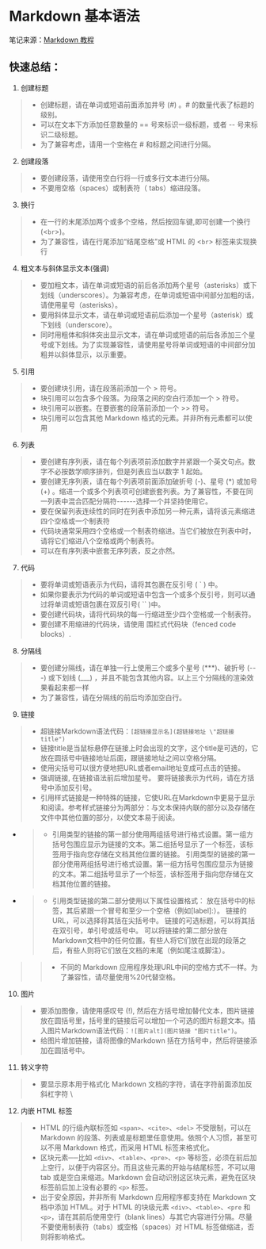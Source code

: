 # Markdown 基本语法

笔记来源：[Markdown 教程](https://markdown.com.cn/)

## 快速总结：
1. 创建标题
> - 创建标题，请在单词或短语前面添加井号 (#) 。# 的数量代表了标题的级别。
> - 可以在文本下方添加任意数量的 == 号来标识一级标题，或者 -- 号来标识二级标题。
> - 为了兼容考虑，请用一个空格在 # 和标题之间进行分隔。

2. 创建段落
> - 要创建段落，请使用空白行将一行或多行文本进行分隔。
> - 不要用空格（spaces）或制表符（ tabs）缩进段落。

3. 换行
> - 在一行的末尾添加两个或多个空格，然后按回车键,即可创建一个换行(<`br`>)。
> - 为了兼容性，请在行尾添加“结尾空格”或 HTML 的 <`br`> 标签来实现换行

4. 粗文本与斜体显示文本(强调)
> - 要加粗文本，请在单词或短语的前后各添加两个星号（asterisks）或下划线（underscores）。为兼容考虑，在单词或短语中间部分加粗的话，请使用星号（asterisks）。
> - 要用斜体显示文本，请在单词或短语前后添加一个星号（asterisk）或下划线（underscore）。
> - 同时用粗体和斜体突出显示文本，请在单词或短语的前后各添加三个星号或下划线。为了实现兼容性，请使用星号将单词或短语的中间部分加粗并以斜体显示，以示重要。

5. 引用
> - 要创建块引用，请在段落前添加一个 > 符号。
> - 块引用可以包含多个段落。为段落之间的空白行添加一个 > 符号。
> - 块引用可以嵌套。在要嵌套的段落前添加一个 >> 符号。
> - 块引用可以包含其他 Markdown 格式的元素。并非所有元素都可以使用

6. 列表
> - 要创建有序列表，请在每个列表项前添加数字并紧跟一个英文句点。数字不必按数学顺序排列，但是列表应当以数字 1 起始。
> - 要创建无序列表，请在每个列表项前面添加破折号 (-)、星号 (*) 或加号 (+) 。缩进一个或多个列表项可创建嵌套列表。为了兼容性，不要在同一列表中混合匹配分隔符------选择一个并坚持使用它。
> - 要在保留列表连续性的同时在列表中添加另一种元素，请将该元素缩进四个空格或一个制表符
> - 代码块通常采用四个空格或一个制表符缩进。当它们被放在列表中时，请将它们缩进八个空格或两个制表符。
> - 可以在有序列表中嵌套无序列表，反之亦然。

7. 代码
> - 要将单词或短语表示为代码，请将其包裹在反引号 ( ` ) 中。
> - 如果你要表示为代码的单词或短语中包含一个或多个反引号，则可以通过将单词或短语包裹在双反引号( `` )中。
> - 要创建代码块，请将代码块的每一行缩进至少四个空格或一个制表符。
> - 要创建不用缩进的代码块，请使用 围栏式代码块（fenced code blocks）.

8. 分隔线
> - 要创建分隔线，请在单独一行上使用三个或多个星号 (***)、破折号 (---) 或下划线 (___) ，并且不能包含其他内容。以上三个分隔线的渲染效果看起来都一样
> - 为了兼容性，请在分隔线的前后均添加空白行。

9. 链接
> - 超链接Markdown语法代码：`[超链接显示名](超链接地址 \"超链接title")`
> - 链接title是当鼠标悬停在链接上时会出现的文字，这个title是可选的，它放在圆括号中链接地址后面，跟链接地址之间以空格分隔。
> - 使用尖括号可以很方便地把URL或者email地址变成可点击的链接。
> - 强调链接, 在链接语法前后增加星号。 要将链接表示为代码，请在方括号中添加反引号。
> - 引用样式链接是一种特殊的链接，它使URL在Markdown中更易于显示和阅读。参考样式链接分为两部分：与文本保持内联的部分以及存储在文件中其他位置的部分，以使文本易于阅读。
- > - 引用类型的链接的第一部分使用两组括号进行格式设置。第一组方括号包围应显示为链接的文本。第二组括号显示了一个标签，该标签用于指向您存储在文档其他位置的链接。 引用类型的链接的第一部分使用两组括号进行格式设置。第一组方括号包围应显示为链接的文本。第二组括号显示了一个标签，该标签用于指向您存储在文档其他位置的链接。
- > - 引用类型链接的第二部分使用以下属性设置格式：
        放在括号中的标签，其后紧跟一个冒号和至少一个空格（例如[label]:）。
        链接的URL，可以选择将其括在尖括号中。
        链接的可选标题，可以将其括在双引号，单引号或括号中。
        可以将链接的第二部分放在Markdown文档中的任何位置。有些人将它们放在出现的段落之后，有些人则将它们放在文档的末尾（例如尾注或脚注）。
>> - 不同的 Markdown 应用程序处理URL中间的空格方式不一样。为了兼容性，请尽量使用%20代替空格。

10. 图片
> - 要添加图像，请使用感叹号 (!), 然后在方括号增加替代文本，图片链接放在圆括号里，括号里的链接后可以增加一个可选的图片标题文本。插入图片Markdown语法代码：`![图片alt](图片链接 "图片title")`。
> - 给图片增加链接，请将图像的Markdown 括在方括号中，然后将链接添加在圆括号中。

11. 转义字符
> - 要显示原本用于格式化 Markdown 文档的字符，请在字符前面添加反斜杠字符 \

12. 内嵌 HTML 标签
> - HTML 的行级內联标签如 `<span>`、`<cite>`、`<del>` 不受限制，可以在 Markdown 的段落、列表或是标题里任意使用。依照个人习惯，甚至可以不用 Markdown 格式，而采用 HTML 标签来格式化。
> - 区块元素──比如 `<div>`、`<table>`、`<pre>`、`<p>` 等标签，必须在前后加上空行，以便于内容区分。而且这些元素的开始与结尾标签，不可以用 tab 或是空白来缩进。Markdown 会自动识别这区块元素，避免在区块标签前后加上没有必要的 `<p>` 标签。
> - 出于安全原因，并非所有 Markdown 应用程序都支持在 Markdown 文档中添加 HTML。对于 HTML 的块级元素 `<div>`、`<table>`、`<pre` 和 `<p>`，请在其前后使用空行（blank lines）与其它内容进行分隔。尽量不要使用制表符（tabs）或空格（spaces）对 HTML 标签做缩进，否则将影响格式。
